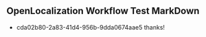 ## OpenLocalization Workflow Test MarkDown
* cda02b80-2a83-41d4-956b-9dda0674aae5 thanks!

<!--HONumber=Sep16_HO1-->


